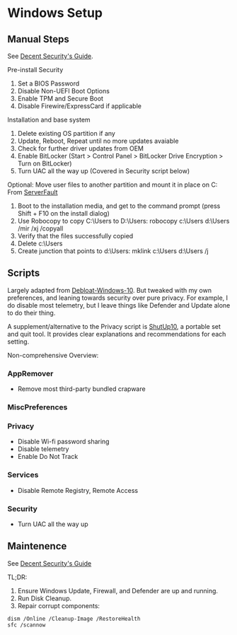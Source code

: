# Windows Setup

## Manual Steps

See [Decent Security's Guide](https://decentsecurity.com/#/securing-your-computer/).

Pre-install Security

1. Set a BIOS Password
1. Disable Non-UEFI Boot Options
1. Enable TPM and Secure Boot
1. Disable Firewire/ExpressCard if applicable

Installation and base system

1. Delete existing OS partition if any
1. Update, Reboot, Repeat until no more updates avaiable
1. Check for further driver updates from OEM
1. Enable BitLocker (Start > Control Panel > BitLocker Drive Encryption > Turn on BitLocker)
1. Turn UAC all the way up (Covered in Security script below)

Optional: Move user files to another partition and mount it in place on C:\
From [ServerFault](https://serverfault.com/questions/8187/whats-the-best-way-to-move-c-users-to-d-users-under-vista-w7/8211#8211)

1. Boot to the installation media, and get to the command prompt (press Shift + F10 on the install dialog)
1. Use Robocopy to copy C:\Users to D:\Users: robocopy c:\Users d:\Users /mir /xj /copyall
1. Verify that the files successfully copied
1. Delete c:\Users
1. Create junction that points to d:\Users: mklink c:\Users d:\Users /j



## Scripts
Largely adapted from [Debloat-Windows-10](https://github.com/W4RH4WK/Debloat-Windows-10). But tweaked with my own preferences, and leaning towards security over pure privacy. For example, I do disable most telemetry, but I leave things like Defender and Update alone to do their thing.

A supplement/alternative to the Privacy script is [ShutUp10](https://www.oo-software.com/en/shutup10), a portable set and quit tool. It provides clear explanations and recommendations for each setting.

Non-comprehensive Overview:

### AppRemover

* Remove most third-party bundled crapware

### MiscPreferences

### Privacy 

* Disable Wi-fi password sharing
* Disable telemetry
* Enable Do Not Track

### Services

* Disable Remote Registry, Remote Access

### Security

* Turn UAC all the way up

## Maintenence

See [Decent Security's Guide](https://decentsecurity.com/#/holiday-tasks/)

TL;DR:
1. Ensure Windows Update, Firewall, and Defender are up and running.
1. Run Disk Cleanup.
1. Repair corrupt components:

```
dism /Online /Cleanup-Image /RestoreHealth
sfc /scannow
```

